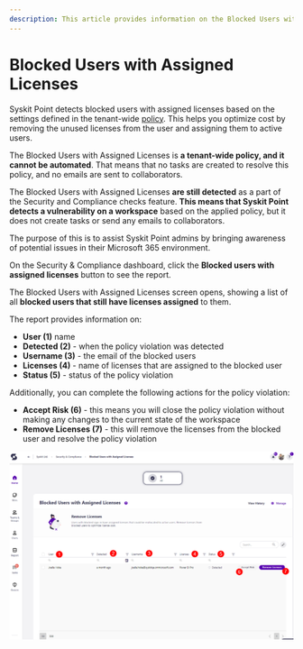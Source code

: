 ```yaml
---
description: This article provides information on the Blocked Users with Assigned Licenses report.
---
```



# Blocked Users with Assigned Licenses

Syskit Point detects blocked users with assigned licenses based on the settings defined in the tenant-wide [policy](../automated-workflows/blocked-users-with-licenses-admin.md). This helps you optimize cost by removing the unused licenses from the user and assigning them to active users. 

The Blocked Users with Assigned Licenses is **a tenant-wide policy, and it cannot be automated**. That means that no tasks are created to resolve this policy, and no emails are sent to collaborators.

The Blocked Users with Assigned Licenses **are still detected** as a part of the Security and Compliance checks feature. **This means that Syskit Point detects a vulnerability on a workspace** based on the applied policy, but it does not create tasks or send any emails to collaborators. 

The purpose of this is to assist Syskit Point admins by
bringing awareness of potential issues in their Microsoft 365 environment. 

On the Security & Compliance dashboard, click the **Blocked users with assigned licenses** button to see the report.

The Blocked Users with Assigned Licenses screen opens, showing a list of all **blocked users that still have licenses assigned** to them.

The report provides information on:
  * **User (1)** name
  * **Detected (2)** - when the policy violation was detected
  * **Username (3)** - the email of the blocked users
  * **Licenses (4)** - name of licenses that are assigned to the blocked user
  * **Status (5)** - status of the policy violation

Additionally, you can complete the following actions for the policy violation:
  * **Accept Risk (6)** - this means you will close the policy violation without making any changes to the current state of the workspace
  * **Remove Licenses (7)** - this will remove the licenses from the blocked user and resolve the policy violation


![Blocked Users with Assigned Licenses](../../.gitbook/assets/security-compliance-checks_blocked-users.png)


